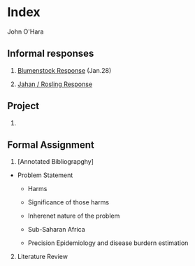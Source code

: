 # Index 

John O'Hara

## Informal responses 

1. [Blumenstock Response](https://jpohara12.github.io/workshop/blumenstock) (Jan.28)

2. [Jahan / Rosling Response](https://jpohara12.github.io/workshop/Jahan)


## Project

1.

## Formal Assignment

1. [Annotated Bibliograpghy] 
- Problem Statement 
    - Harms
    - Significance of those harms
    - Inherenet nature of the problem
    
  - Sub-Saharan Africa 
  
  
  - Precision Epidemiology and disease burdern estimation
  
  
2. Literature Review 
